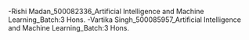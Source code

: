 -Rishi Madan_500082336_Artificial Intelligence and Machine Learning_Batch:3 Hons.
-Vartika Singh_500085957_Artificial Intelligence and Machine Learning_Batch:3 Hons.




<!---
rishimadan221022/rishimadan221022 is a ✨ special ✨ repository because its `README.md` (this file) appears on your GitHub profile.
You can click the Preview link to take a look at your changes.
--->
